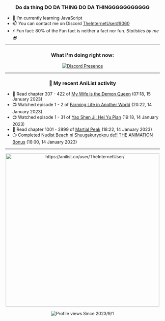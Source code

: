 <div align="center">

### Do da thing DO DA THING DO DA THINGGGGGGGGGGG
</div>

- 🌱 I’m currently learning JavaScript
- 📫 You can contact me on Discord [TheInternetUser#9060](https://discord.com/users/534117072796385300)
- ⚡ Fun fact: 80% of the Fun fact is neither a fact nor fun. _Statistics by me 😎_
<hr>

<div align="center">

### What I'm doing right now:
[![Discord Presence](https://lanyard.cnrad.dev/api/534117072796385300)](https://discord.com/users/534117072796385300)
<hr>
  
### 🌸 My recent AniList activity

</div>

<!-- ANILIST_ACTIVITY:start -->

-   📖 Read chapter 307 - 422 of [My Wife is the Demon Queen](https://anilist.co/manga/107966) (07:18, 15 January 2023)
-   📺 Watched episode 1 - 2 of [Farming Life in Another World](https://anilist.co/anime/146850) (20:22, 14 January 2023)
-   📺 Watched episode 1 - 31 of [Yao Shen Ji: Hei Yu Pian](https://anilist.co/anime/116964) (19:18, 14 January 2023)
-   📖 Read chapter 1001 - 2899 of [Martial Peak](https://anilist.co/manga/104494) (18:22, 14 January 2023)
-   📺 Completed [Nudist Beach ni Shuugakuryokou de!! THE ANIMATION Bonus](https://anilist.co/anime/108331) (16:00, 14 January 2023)

<!-- ANILIST_ACTIVITY:end -->
<hr>

<div align="center">

<img width="500" alt="https://anilist.co/user/TheInternetUser/" src="https://img.anili.st/User/929966"/>

![Profile views](https://gpvc.arturio.dev/TheInternetUse7) Since 2023/9/1

</div>
